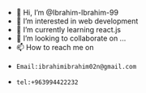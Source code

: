 - 👋 Hi, I’m @Ibrahim-Ibrahim-99
- 👀 I’m interested in web development
- 🌱 I’m currently learning react.js
- 💞️ I’m looking to collaborate on ...
- 📫 How to reach me on 
-     Email:ibrahimibrahim02n@gmail.com
-     tel:+963994422232

<!---
Ibrahim-Ibrahim-99/Ibrahim-Ibrahim-99 is a ✨ special ✨ repository because its `README.md` (this file) appears on your GitHub profile.
You can click the Preview link to take a look at your changes.
--->
